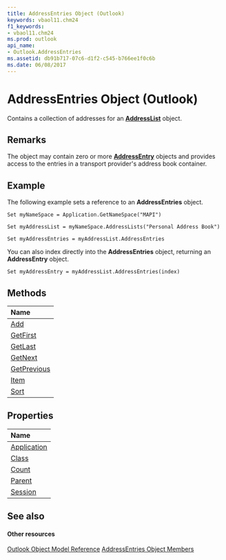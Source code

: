 ```yaml
---
title: AddressEntries Object (Outlook)
keywords: vbaol11.chm24
f1_keywords:
- vbaol11.chm24
ms.prod: outlook
api_name:
- Outlook.AddressEntries
ms.assetid: db91b717-07c6-d1f2-c545-b766ee1f0c6b
ms.date: 06/08/2017
---
```



# AddressEntries Object (Outlook)

Contains a collection of addresses for an  **[AddressList](Outlook.AddressList.md)** object.


## Remarks

The object may contain zero or more  **[AddressEntry](Outlook.AddressEntry.md)** objects and provides access to the entries in a transport provider's address book container.


## Example

The following example sets a reference to an  **AddressEntries** object.






```
Set myNameSpace = Application.GetNameSpace("MAPI") 
 
Set myAddressList = myNameSpace.AddressLists("Personal Address Book") 
 
Set myAddressEntries = myAddressList.AddressEntries
```

You can also index directly into the  **AddressEntries** object, returning an **AddressEntry** object.




```
Set myAddressEntry = myAddressList.AddressEntries(index)
```


## Methods



|**Name**|
|:-----|
|[Add](http://msdn.microsoft.com/library/b4c37547-8fbd-b1e4-40f3-5cba3cffd6e9%28Office.15%29.aspx)|
|[GetFirst](http://msdn.microsoft.com/library/f8f03b6e-d79e-09b5-2f75-6886e699a4b3%28Office.15%29.aspx)|
|[GetLast](http://msdn.microsoft.com/library/22b54c0f-5167-ac76-0cff-7ee4a142e1b3%28Office.15%29.aspx)|
|[GetNext](http://msdn.microsoft.com/library/7579909c-90a2-660f-6cf5-039a441ccc93%28Office.15%29.aspx)|
|[GetPrevious](http://msdn.microsoft.com/library/3d5aa211-212e-9a97-58aa-47d4447c9f47%28Office.15%29.aspx)|
|[Item](http://msdn.microsoft.com/library/42156250-3e72-c82c-7038-12cfa02f5f0a%28Office.15%29.aspx)|
|[Sort](http://msdn.microsoft.com/library/9b381837-9fe9-1041-8297-e8c8dbcdc2e4%28Office.15%29.aspx)|

## Properties



|**Name**|
|:-----|
|[Application](http://msdn.microsoft.com/library/2ba2a2e6-e584-935b-e24a-77b2d14ebd58%28Office.15%29.aspx)|
|[Class](http://msdn.microsoft.com/library/ee94c79e-ecff-cd35-cf5c-2733ef77d25e%28Office.15%29.aspx)|
|[Count](http://msdn.microsoft.com/library/24b5bdb3-174d-1366-b2f5-c8243c71fa9d%28Office.15%29.aspx)|
|[Parent](http://msdn.microsoft.com/library/42155333-c917-a950-6162-0ddc8f3616d5%28Office.15%29.aspx)|
|[Session](http://msdn.microsoft.com/library/bdd2afb2-a4f7-e31b-9413-94ba7e6ca213%28Office.15%29.aspx)|

## See also


#### Other resources


[Outlook Object Model Reference](http://msdn.microsoft.com/library/73221b13-d8d8-99b8-3394-b95dbbfd5ddc%28Office.15%29.aspx)
[AddressEntries Object Members](http://msdn.microsoft.com/library/1a38c073-06f9-06ad-4483-21ad59143f14%28Office.15%29.aspx)
